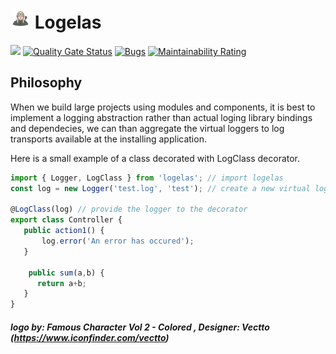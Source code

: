 # ![logo](_media/logelas_32.png) Logelas
 
[<img src="https://travis-ci.org/nodulusteam/logelas.svg?branch=master">](https://travis-ci.org/nodulusteam/logelas) 
 [![Quality Gate Status](https://sonarcloud.io/api/project_badges/measure?project=nodulusteam_logelas&metric=alert_status)](https://sonarcloud.io/dashboard?id=nodulusteam_logelas)
[![Bugs](https://sonarcloud.io/api/project_badges/measure?project=nodulusteam_logelas&metric=bugs)](https://sonarcloud.io/dashboard?id=nodulusteam_logelas)
[![Maintainability Rating](https://sonarcloud.io/api/project_badges/measure?project=nodulusteam_logelas&metric=sqale_rating)](https://sonarcloud.io/dashboard?id=nodulusteam_logelas)


## Philosophy
When we build large projects using modules and components, it is best to implement a logging abstraction rather than actual loging library bindings and dependecies, we can than aggregate the virtual loggers to log transports available at the installing application.

Here is a small example of a class decorated with LogClass decorator.

 ```javascript
import { Logger, LogClass } from 'logelas'; // import logelas
const log = new Logger('test.log', 'test'); // create a new virtual logger

@LogClass(log) // provide the logger to the decorator
export class Controller {   
    public action1() {        
        log.error('An error has occured');
    }

     public sum(a,b) {        
       return a+b;
    }
}
 ```




##### logo by: Famous Character Vol 2 - Colored , Designer: Vectto (https://www.iconfinder.com/vectto)
